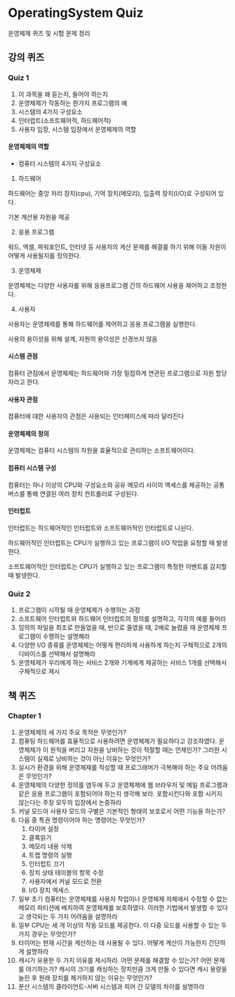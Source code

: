 # OperatingSystem Quiz

운영체제 퀴즈 및 시험 문제 정리


## 강의 퀴즈

### Quiz 1

1. 이 과목을 왜 듣는지, 들어야 하는지
2. 운영체제가 작동하는 한가지 프로그램의 예
3. 시스템의 4가지 구성요소
4. 인터럽트(소프트웨어적, 하드웨어적)
5. 사용자 입장, 시스템 입장에서 운영체제의 역할

#### 운영체제의 역할

* 컴퓨터 시스템의 4가지 구성요소
 
1. 하드웨어

하드웨어는 중앙 처리 장치(cpu), 기억 장치(메모리), 입출력 장치(I/O)로 구성되어 있다.

기본 계산용 자원을 제공

2. 응용 프로그램

워드, 엑셀, 파워포인트, 인터넷 등 사용자의 게산 문제를 해결를 하기 위해 이들 자원이 어떻게 사용될지를 정의한다.

3. 운영체제

운영체제는 다양한 사용자를 위해 응용프로그램 간의 하드웨어 사용을 제어하고 조정한다.

4. 사용자

사용자는 운영체제를 통해 하드웨어를 제어하고 응용 프로그램을 실행한다.

사용의 용이성을 위해 설계, 자원의 용이성은 신경쓰지 않음

#### 시스템 관점

컴퓨터 관점에서 운영체제는 하드웨어와 가장 밀접하게 연관된 프로그램으로 자원 할당자라고 한다.

#### 사용자 관점

컴퓨터에 대한 사용자의 관점은 사용되는 인터페이스에 따라 달라진다

#### 운영체제의 정의

운영체제는 컴퓨터 시스템의 자원을 효율적으로 관리하는 소프트웨어이다.

#### 컴퓨터 시스템 구성

컴퓨터는 하나 이상의 CPU와 구성요소와 공유 메모리 사이의 액세스를 제공하는 공통 버스를 통해 연결된 여러 장치 컨트롤러로 구성된다.

#### 인터럽트

인터럽트는 하드웨어적인 인터럽트와 소프트웨어적인 인터럽트로 나뉜다.

하드웨어적인 인터럽트는 CPU가 실행하고 있는 프로그램이 I/O 작업을 요청할 때 발생한다.

소프트웨어적인 인터럽트는 CPU가 실행하고 있는 프로그램이 특정한 이벤트를 감지할 때 발생한다.




### Quiz 2

1. 프로그램이 시작될 때 운영체제가 수행하는 과정  
2. 소프트웨어 인터럽트와 하드웨어 인터럽트의 정의를 설명하고, 각각의 예를 들어라
3. 임의의 파일을 최조로 만들었을 때, 반으로 줄였을 때, 2배로 늘렸을 때 운영체제 프로그램이 수행하는 설명해라
4. 다양한 I/O 종류를 운영체제는  어떻게 편리하게 사용하게 하는지 구체적으로 2개의 디바이스를 선택해서 설명해라
5. 운영체제가 우리에게 하는 서비스 2개와 기계에게 제공하는 서비스 1개를 선택해서 구체적으로 제시




## 책 퀴즈

### Chapter 1

1. 운영체제의 세 가지 주요 목적은 무엇인가?
2. 컴퓨팅 하드웨어를 효율적으로 사용하려면 운영체제가 필요하다고 강조하였다. 운영체제가 이 원칙을 버리고 자원을 낭비하는 것이 적절할 때는 언제인가? 그러한 시스템이 실제로 낭비하는 것이 아닌 이유는 무엇인가?
3. 실시가 환경을 위해 운영체제를 작성할 때 프로그래머가 극복해야 하는 주요 어려움은 무엇인가?
4. 운영체제의 다양한 정의를 염두에 두고 운영체제에 웹 브라우저 및 메일 프로그램과 같은 응용 프로그램이 포함되어야 하는지 생각해 보라. 포함시킨다와 포함 시키지 않는다는 주장 모두의 입장에서 논증하라
5. 커널 모드아 사용자 모드의 구별은 기본적인 형태의 보호로서 어떤 기능을 하는가?
6. 다음 중 특권 명령이어야 하는 명령어는 무엇인가?
   1. 타이머 설정
   2. 클록읽기
   3. 메모리 내용 삭제
   4. 트랩 명령의 실행
   5. 인터럽트 끄기
   6. 장치 상태 테이블의 항목 수정
   7. 사용자에서 커널 모드로 전환
   8. I/O 장치 액세스
7. 일부 초기 컴퓨터는 운영체제를 사용자 작업이나 운영체제 자체에서 수정할 수 없는 메모리 파티션에 배치하여 운영체제를 보호하였다. 이러한 기법에서 발생할 수 있다고 생각되는 두 가지 어려움을 설명하라
8. 일부 CPU는 세 개 이상의 작동 모드를 제공한다. 이 다중 모드를 사용할 수 있는 두 가지 경우는 무엇인가?
9. 타이머는 현재 시간을 계산하는 데 사용될 수 있다. 어떻게 계산이 가능한지 간단하게 설명하라
10. 캐시가 유용한 두 가지 이유를 제시하라. 어떤 문제를 해결할 수 있는가? 어떤 문제를 야기하는가? 캐시의 크기를 캐싱하는 장치만큼 크게 만들 수 있다면 캐시 용량을 늘린 후 원래 장치를 제거하지 않는 이유는 무엇인가?
11. 분산 시스템의 클라이언트-서버 시스템과 피어 간 모델의 차이를 설명하라

## 